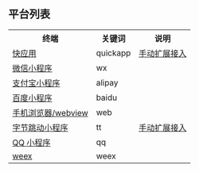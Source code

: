 ## 平台列表

<table>
  <tr>
    <th>终端</th>
    <th>关键词</th>
    <th>说明</th>
  </tr>
<tr>
    <td>
        <a href="https://doc.quickapp.cn">
          快应用
        </a>
    </td>
    <td>
         quickapp
    </td>
    <td>
      <a href="../example/quickapp_miniapp.html">手动扩展接入</a>
    </td>
  </tr>
  <tr>
    <td>
        <a href="https://developers.weixin.qq.com/miniprogram/dev/framework/">
        微信小程序
        </a>
    </td>
    <td>wx</td>
    <td></td>
  </tr>
  <tr>
    <td>
        <a href="https://docs.alipay.com/mini/developer/getting-started">
        支付宝小程序
        </a>
    </td>
    <td>  alipay </td>
    <td>
    </td>
  </tr>
  <tr>
    <td>
        <a href="https://smartprogram.baidu.com/docs/develop/fuctionlist/list/">
         百度小程序
        </a>
    </td>
    <td>baidu </td>
    <td>
    </td>
  </tr>
  <tr>
    <td>
        <a href="https://www.w3school.com.cn">
          手机浏览器/webview
        </a>
    </td>
    <td>
        web
    </td>
    <td>
    </td>
  </tr>
  <tr>
    <td>
        <a href="https://developer.toutiao.com/docs/framework/">
          字节跳动小程序
        </a>
    </td>
    <td>
        tt
    </td>
    <td>
       <a href="../example/tt_miniapp.html">手动扩展接入</a>
    </td>
  </tr>
  <tr>
    <td>
        <a href="https://q.qq.com/wiki/develop/miniprogram/frame/">
          QQ 小程序
        </a>
    </td>
    <td>
        qq
    </td>
    <td>
    </td>
  </tr>
  <tr>
    <td>
        <a href="https://weex.apache.org/zh/guide/introduction.html">
          weex 
        </a>
    </td>
    <td>
        weex
    </td>
    <td>
    </td>
  </tr>
</table>
